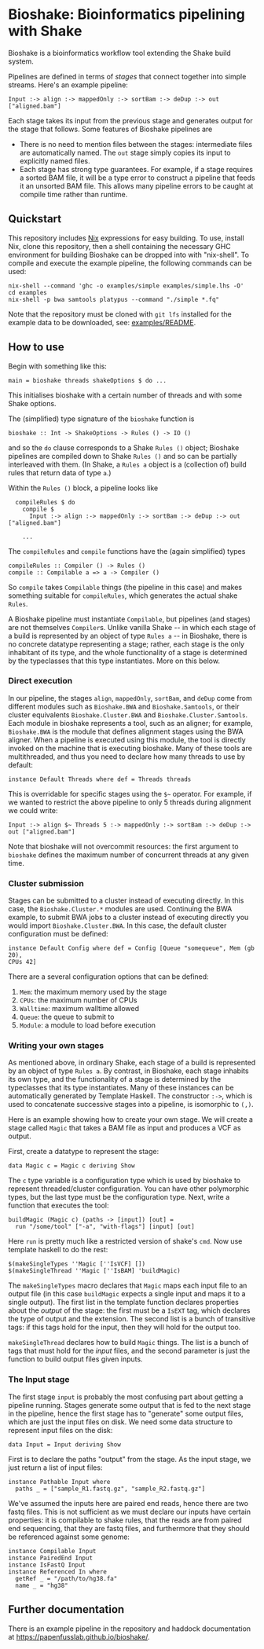 # Bioshake: Bioinformatics pipelining with Shake

Bioshake is a bioinformatics workflow tool extending the Shake build system.

Pipelines are defined in terms of
_stages_ that connect together into simple streams. Here's an example pipeline:

    Input :-> align :-> mappedOnly :-> sortBam :-> deDup :-> out ["aligned.bam"]

Each stage takes its input from the previous stage and generates
output for the stage that follows. Some features of Bioshake pipelines are

-   There is no need to mention files between
    the stages: intermediate files are automatically named. The `out` stage 
    simply copies its input to explicitly named files. 
-   Each stage has strong type guarantees. For example, if a stage
    requires a sorted BAM file, it will be a type error to construct a pipeline that
    feeds it an unsorted BAM file. This allows many pipeline errors to be caught at
    compile time rather than runtime.
    
## Quickstart

This repository includes [Nix](http://nixos.org/nix) expressions for easy
building. To use, install Nix, clone this repository, then a shell containing
the necessary GHC environment for building Bioshake can be dropped into with
"nix-shell". To compile and execute the example pipeline, the following commands
can be used:

 
    nix-shell --command 'ghc -o examples/simple examples/simple.lhs -O'
    cd examples
    nix-shell -p bwa samtools platypus --command "./simple *.fq"

Note that the repository must be cloned with `git lfs` installed for
the example data to be downloaded, see: [examples/README](examples/README).
## How to use

Begin with something like this:

    main = bioshake threads shakeOptions $ do ...
    
This initialises bioshake with a certain number of threads and with some Shake
options. 

The (simplified) type signature of the `bioshake` function  is

    bioshake :: Int -> ShakeOptions -> Rules () -> IO ()
    
and so the `do` clause corresponds to a Shake `Rules ()` object; 
Bioshake pipelines are compiled down to Shake `Rules ()` and so can be partially
interleaved with them. (In Shake, a `Rules a` object is a (collection of) build rules that return data of type `a`.) 

Within the `Rules ()` block, a pipeline looks like

      compileRules $ do
        compile $ 
          Input :-> align :-> mappedOnly :-> sortBam :-> deDup :-> out ["aligned.bam"]
          
        ...

The `compileRules` and `compile` functions have the (again simplified) types

    compileRules :: Compiler () -> Rules ()
    compile :: Compilable a => a -> Compiler () 

So `compile` takes `Compilable` things (the pipeline in this case) and
makes something suitable for `compileRules`, which generates the actual shake
`Rules`.

A Bioshake pipeline must instantiate `Compilable`, but pipelines 
(and stages) are not themselves `Compiler`s. Unlike vanilla Shake -- in which
each stage of a build is represented by an object of type `Rules a` -- 
in Bioshake, there is no concrete datatype representing a stage; rather, 
each stage is the only inhabitant of its type, and the whole functionality 
of a stage is determined by the typeclasses that this type instantiates.
More on this below.

### Direct execution

In our pipeline, the stages `align`, `mappedOnly`, `sortBam`, and
`deDup` come from different modules such as `Bioshake.BWA` and
`Bioshake.Samtools`, or their cluster equivalents `Bioshake.Cluster.BWA` and
`Bioshake.Cluster.Samtools`. 
Each module in bioshake represents a tool, such as an aligner; for example, 
`Bioshake.BWA` is the module that defines alignment stages using the BWA aligner.
When a pipeline is executed using this module, the tool is directly invoked on
the machine that is executing bioshake. Many of these tools are multithreaded,
and thus you need to declare how many threads to use by default:

    instance Default Threads where def = Threads threads

This is overridable for specific stages using the `$~` operator. For example, if
we wanted to restrict the above pipeline to only 5 threads during alignment we
could write:

    Input :-> align $~ Threads 5 :-> mappedOnly :-> sortBam :-> deDup :-> out ["aligned.bam"]
    
Note that bioshake will not overcommit resources: the first argument to
`bioshake` defines the maximum number of concurrent threads at any given time.

### Cluster submission

Stages can be submitted to a cluster instead of executing directly. In this
case, the `Bioshake.Cluster.*` modules are used. Continuing the BWA example, to
submit BWA jobs to a cluster instead of executing directly you would import
`Bioshake.Cluster.BWA`. In this case, the default cluster configuration must be
defined:

    instance Default Config where def = Config [Queue "somequeue", Mem (gb 20),
    CPUs 42]
    
There are a several configuration options that can be defined:

1. `Mem`: the maximum memory used by the stage
2. `CPUs`: the maximum number of CPUs
3. `Walltime`: maximum walltime allowed
4. `Queue`: the queue to submit to
5. `Module`: a module to load before execution

### Writing your own stages

As mentioned above, in ordinary Shake, each stage of a build is represented by an object of
type `Rules a`. By contrast, in Bioshake, each stage inhabits its own type, and
the functionality of a stage is determined by the typeclasses 
that its type instantiates. Many of these instances can be automatically generated
by Template Haskell. The constructor `:->`, which is used to concatenate successive
stages into a pipeline, is isomorphic to `(,)`.

Here is an example showing how to create your own stage. We will
create a stage called `Magic` that takes a BAM file as input and
produces a VCF as output.

First, create a datatype to represent the stage:

    data Magic c = Magic c deriving Show
    
The `c` type variable is a configuration type which is used by bioshake to represent
threaded/cluster configuration. You can have other polymorphic types, but the
last type must be the configuration type. Next, write a function that executes
the tool:

    buildMagic (Magic c) (paths -> [input]) [out] =
      run "/some/tool" ["-a", "with-flags"] [input] [out]
  
Here `run` is pretty much like a restricted version of shake's `cmd`. Now use
template haskell to do the rest:

    $(makeSingleTypes ''Magic [''IsVCF] [])
    $(makeSingleThread ''Magic [''IsBAM] 'buildMagic)

The `makeSingleTypes` macro declares that `Magic` maps each input file to an output file (in
this case `buildMagic` expects a single input and maps it to a single output).
The first list in the template function declares properties about the _output_
of the stage: the first must be a `IsEXT` tag, which declares the type of output
and the extension. The second list is a bunch of transitive tags: if this tags
hold for the input, then they will hold for the output too.

`makeSingleThread` declares how to build `Magic` things. The list is a bunch of
tags that must hold for the _input_ files, and the second parameter is just the
function to build output files given inputs.

### The Input stage

The first stage `input` is probably the most confusing part about getting a
pipeline running. Stages generate some output that is fed to the next stage in
the pipeline, hence the first stage has to "generate" some output files, which
are just the input files on disk. We need some data structure to represent input
files on the disk:

    data Input = Input deriving Show
    
First is to declare the paths "output" from the stage. As the input stage, we
just return a list of input files:

    instance Pathable Input where
      paths _ = ["sample_R1.fastq.gz", "sample_R2.fastq.gz"]

We've assumed the inputs here are paired end reads, hence there are two fastq
files. This is not sufficient as we must declare our inputs have certain
properties: it is compilable to shake rules, that the reads are from paired end
sequencing, that they are fastq files, and furthermore that they should be
referenced against some genome:
    
    instance Compilable Input
    instance PairedEnd Input
    instance IsFastQ Input
    instance Referenced In where
      getRef _ = "/path/to/hg38.fa"
      name _ = "hg38"

## Further documentation

There is an example pipeline in the repository and haddock documentation
at <https://papenfusslab.github.io/bioshake/>.
